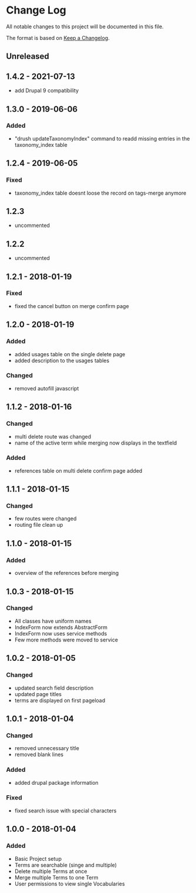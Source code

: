 # Change Log
All notable changes to this project will be documented in this file.

The format is based on [Keep a Changelog](http://keepachangelog.com/).

## Unreleased

## 1.4.2 - 2021-07-13
- add Drupal 9 compatibility

## 1.3.0 - 2019-06-06

### Added
- "drush updateTaxonomyIndex" command to readd missing entries in the taxonomy_index table

## 1.2.4 - 2019-06-05

### Fixed
- taxonomy_index table doesnt loose the record on tags-merge anymore

## 1.2.3
- uncommented

## 1.2.2
- uncommented

## 1.2.1 - 2018-01-19

### Fixed
- fixed the cancel button on merge confirm page

## 1.2.0 - 2018-01-19

### Added
- added usages table on the single delete page
- added description to the usages tables

### Changed
- removed autofill javascript

## 1.1.2 - 2018-01-16

### Changed
- multi delete route was changed
- name of the active term while merging now displays in the textfield

### Added
- references table on multi delete confirm page added

## 1.1.1 - 2018-01-15

### Changed
- few routes were changed
- routing file clean up

## 1.1.0 - 2018-01-15

### Added
- overview of the references before merging

## 1.0.3 - 2018-01-15

### Changed
- All classes have uniform names
- IndexForm now extends AbstractForm
- IndexForm now uses service methods
- Few more methods were moved to service

## 1.0.2 - 2018-01-05

### Changed
- updated search field description
- updated page titles
- terms are displayed on first pageload

## 1.0.1 - 2018-01-04

### Changed
- removed unnecessary title
- removed blank lines

### Added
- added drupal package information

### Fixed
- fixed search issue with special characters

## 1.0.0 - 2018-01-04
### Added
- Basic Project setup
- Terms are searchable (singe and multiple)
- Delete multiple Terms at once
- Merge multiple Terms to one Term
- User permissions to view single Vocabularies
